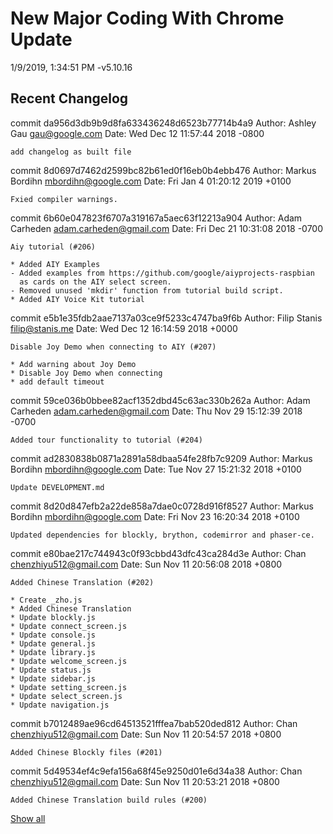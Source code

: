 New Major Coding With Chrome Update
====================================

1/9/2019, 1:34:51 PM -v5.10.16

Recent Changelog
----------------

commit da956d3db9b9d8fa633436248d6523b77714b4a9
Author: Ashley Gau <gau@google.com>
Date:   Wed Dec 12 11:57:44 2018 -0800

    add changelog as built file

commit 8d0697d7462d2599bc82b61ed0f16eb0b4ebb476
Author: Markus Bordihn <mbordihn@google.com>
Date:   Fri Jan 4 01:20:12 2019 +0100

    Fxied compiler warnings.

commit 6b60e047823f6707a319167a5aec63f12213a904
Author: Adam Carheden <adam.carheden@gmail.com>
Date:   Fri Dec 21 10:31:08 2018 -0700

    Aiy tutorial (#206)

    * Added AIY Examples
    - Added examples from https://github.com/google/aiyprojects-raspbian
      as cards on the AIY select screen.
    - Removed unused 'mkdir' function from tutorial build script.
    * Added AIY Voice Kit tutorial

commit e5b1e35fdb2aae7137a03ce9f5233c4747ba9f6b
Author: Filip Stanis <filip@stanis.me>
Date:   Wed Dec 12 16:14:59 2018 +0000

    Disable Joy Demo when connecting to AIY (#207)

    * Add warning about Joy Demo
    * Disable Joy Demo when connecting
    * add default timeout

commit 59ce036b0bbee82acf1352dbd45c63ac330b262a
Author: Adam Carheden <adam.carheden@gmail.com>
Date:   Thu Nov 29 15:12:39 2018 -0700

    Added tour functionality to tutorial (#204)

commit ad2830838b0871a2891a58dbaa54fe28fb7c9209
Author: Markus Bordihn <mbordihn@google.com>
Date:   Tue Nov 27 15:21:32 2018 +0100

    Update DEVELOPMENT.md

commit 8d20d847efb2a22de858a7dae0c0728d916f8527
Author: Markus Bordihn <mbordihn@google.com>
Date:   Fri Nov 23 16:20:34 2018 +0100

    Updated dependencies for blockly, brython, codemirror and phaser-ce.

commit e80bae217c744943c0f93cbbd43dfc43ca284d3e
Author: Chan <chenzhiyu512@gmail.com>
Date:   Sun Nov 11 20:56:08 2018 +0800

    Added Chinese Translation (#202)

    * Create _zho.js
    * Added Chinese Translation
    * Update blockly.js
    * Update connect_screen.js
    * Update console.js
    * Update general.js
    * Update library.js
    * Update welcome_screen.js
    * Update status.js
    * Update sidebar.js
    * Update setting_screen.js
    * Update select_screen.js
    * Update navigation.js

commit b7012489ae96cd64513521fffea7bab520ded812
Author: Chan <chenzhiyu512@gmail.com>
Date:   Sun Nov 11 20:54:57 2018 +0800

    Added Chinese Blockly files (#201)

commit 5d49534ef4c9efa156a68f45e9250d01e6d34a38
Author: Chan <chenzhiyu512@gmail.com>
Date:   Sun Nov 11 20:53:21 2018 +0800

    Added Chinese Translation build rules (#200)

[Show all](https://github.com/google/coding-with-chrome/commits/master)
